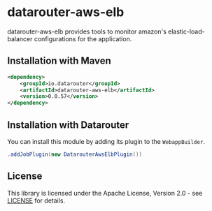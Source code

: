 # datarouter-aws-elb

datarouter-aws-elb provides tools to monitor amazon's elastic-load-balancer configurations for the application.

## Installation with Maven

```xml
<dependency>
	<groupId>io.datarouter</groupId>
	<artifactId>datarouter-aws-elb</artifactId>
	<version>0.0.57</version>
</dependency>
```

## Installation with Datarouter

You can install this module by adding its plugin to the `WebappBuilder`.

```java
.addJobPlugin(new DatarouterAwsElbPlugin())
```

## License

This library is licensed under the Apache License, Version 2.0 - see [LICENSE](../LICENSE) for details.
